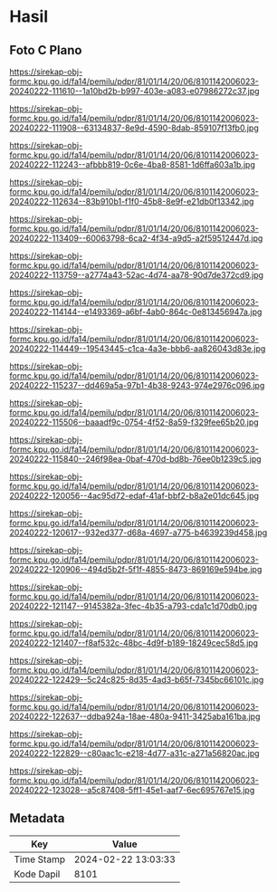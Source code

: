# Hasil

## Foto C Plano

https://sirekap-obj-formc.kpu.go.id/fa14/pemilu/pdpr/81/01/14/20/06/8101142006023-20240222-111610--1a10bd2b-b997-403e-a083-e07986272c37.jpg

https://sirekap-obj-formc.kpu.go.id/fa14/pemilu/pdpr/81/01/14/20/06/8101142006023-20240222-111908--63134837-8e9d-4590-8dab-859107f13fb0.jpg

https://sirekap-obj-formc.kpu.go.id/fa14/pemilu/pdpr/81/01/14/20/06/8101142006023-20240222-112243--afbbb819-0c6e-4ba8-8581-1d6ffa603a1b.jpg

https://sirekap-obj-formc.kpu.go.id/fa14/pemilu/pdpr/81/01/14/20/06/8101142006023-20240222-112634--83b910b1-f1f0-45b8-8e9f-e21db0f13342.jpg

https://sirekap-obj-formc.kpu.go.id/fa14/pemilu/pdpr/81/01/14/20/06/8101142006023-20240222-113409--60063798-6ca2-4f34-a9d5-a2f59512447d.jpg

https://sirekap-obj-formc.kpu.go.id/fa14/pemilu/pdpr/81/01/14/20/06/8101142006023-20240222-113759--a2774a43-52ac-4d74-aa78-90d7de372cd9.jpg

https://sirekap-obj-formc.kpu.go.id/fa14/pemilu/pdpr/81/01/14/20/06/8101142006023-20240222-114144--e1493369-a6bf-4ab0-864c-0e813456947a.jpg

https://sirekap-obj-formc.kpu.go.id/fa14/pemilu/pdpr/81/01/14/20/06/8101142006023-20240222-114449--19543445-c1ca-4a3e-bbb6-aa826043d83e.jpg

https://sirekap-obj-formc.kpu.go.id/fa14/pemilu/pdpr/81/01/14/20/06/8101142006023-20240222-115237--dd469a5a-97b1-4b38-9243-974e2976c096.jpg

https://sirekap-obj-formc.kpu.go.id/fa14/pemilu/pdpr/81/01/14/20/06/8101142006023-20240222-115506--baaadf9c-0754-4f52-8a59-f329fee65b20.jpg

https://sirekap-obj-formc.kpu.go.id/fa14/pemilu/pdpr/81/01/14/20/06/8101142006023-20240222-115840--246f98ea-0baf-470d-bd8b-76ee0b1239c5.jpg

https://sirekap-obj-formc.kpu.go.id/fa14/pemilu/pdpr/81/01/14/20/06/8101142006023-20240222-120056--4ac95d72-edaf-41af-bbf2-b8a2e01dc645.jpg

https://sirekap-obj-formc.kpu.go.id/fa14/pemilu/pdpr/81/01/14/20/06/8101142006023-20240222-120617--932ed377-d68a-4697-a775-b4639239d458.jpg

https://sirekap-obj-formc.kpu.go.id/fa14/pemilu/pdpr/81/01/14/20/06/8101142006023-20240222-120906--494d5b2f-5f1f-4855-8473-869169e594be.jpg

https://sirekap-obj-formc.kpu.go.id/fa14/pemilu/pdpr/81/01/14/20/06/8101142006023-20240222-121147--9145382a-3fec-4b35-a793-cda1c1d70db0.jpg

https://sirekap-obj-formc.kpu.go.id/fa14/pemilu/pdpr/81/01/14/20/06/8101142006023-20240222-121407--f8af532c-48bc-4d9f-b189-18249cec58d5.jpg

https://sirekap-obj-formc.kpu.go.id/fa14/pemilu/pdpr/81/01/14/20/06/8101142006023-20240222-122429--5c24c825-8d35-4ad3-b65f-7345bc66101c.jpg

https://sirekap-obj-formc.kpu.go.id/fa14/pemilu/pdpr/81/01/14/20/06/8101142006023-20240222-122637--ddba924a-18ae-480a-9411-3425aba161ba.jpg

https://sirekap-obj-formc.kpu.go.id/fa14/pemilu/pdpr/81/01/14/20/06/8101142006023-20240222-122829--c80aac1c-e218-4d77-a31c-a271a56820ac.jpg

https://sirekap-obj-formc.kpu.go.id/fa14/pemilu/pdpr/81/01/14/20/06/8101142006023-20240222-123028--a5c87408-5ff1-45e1-aaf7-6ec695767e15.jpg


## Metadata

| Key        | Value               |
| ---------- | ------------------- |
| Time Stamp | 2024-02-22 13:03:33 |
| Kode Dapil | 8101                |



